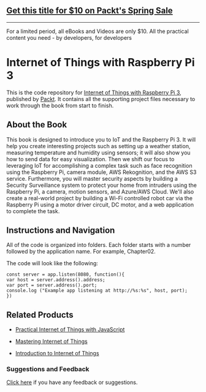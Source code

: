 ## [Get this title for $10 on Packt's Spring Sale](https://www.packt.com/B09146?utm_source=github&utm_medium=packt-github-repo&utm_campaign=spring_10_dollar_2022)
-----
For a limited period, all eBooks and Videos are only $10. All the practical content you need \- by developers, for developers

# Internet of Things with Raspberry Pi 3
This is the code repository for [Internet of Things with Raspberry Pi 3](https://www.packtpub.com/virtualization-and-cloud/internet-things-raspberry-pi-3?utm_source=repository&utm_medium=github&utm_campaign=repository&utm_term=9781788627405), published by [Packt](https://www.packtpub.com/?utm_source=github). It contains all the supporting project files necessary to work through the book from start to finish.

## About the Book
This book is designed to introduce you to IoT and the Raspberry Pi 3. It will help you create interesting projects such as setting up a weather station, measuring temperature and humidity using sensors; it will also show you how to send data for easy visualization. Then we shift our focus to leveraging IoT for accomplishing a complex task such as face recognition using the Raspberry Pi, camera module, AWS Rekognition, and the AWS S3 service. Furthermore, you will master security aspects by building a Security Surveillance system to protect your home from intruders using the Raspberry Pi, a camera, motion sensors, and Azure/AWS Cloud. We'll also create a real-world project by building a Wi-Fi controlled robot car via the Raspberry Pi using a motor driver circuit, DC motor, and a web application to complete the task.

## Instructions and Navigation
All of the code is organized into folders. Each folder starts with a number followed by the application name. For example, Chapter02.

The code will look like the following:
```
const server = app.listen(8080, function(){
var host = server.address().address;
var port = server.address().port;
console.log ("Example app listening at http://%s:%s", host, port);
})
```

## Related Products
* [Practical Internet of Things with JavaScript](https://www.packtpub.com/hardware-and-creative/advanced-iot-javascript?utm_source=repository&utm_medium=github&utm_campaign=repository&utm_term=9781788292948)

* [Mastering Internet of Things](https://www.packtpub.com/networking-and-servers/mastering-internet-things?utm_source=repository&utm_medium=github&utm_campaign=repository&utm_term=9781788397483)

* [Introduction to Internet of Things ](https://www.packtpub.com/virtualization-and-cloud/introduction-internet-things-video?utm_source=repository&utm_medium=github&utm_campaign=repository&utm_term=9781788830652)

### Suggestions and Feedback
[Click here](https://docs.google.com/forms/d/e/1FAIpQLSe5qwunkGf6PUvzPirPDtuy1Du5Rlzew23UBp2S-P3wB-GcwQ/viewform) if you have any feedback or suggestions.



